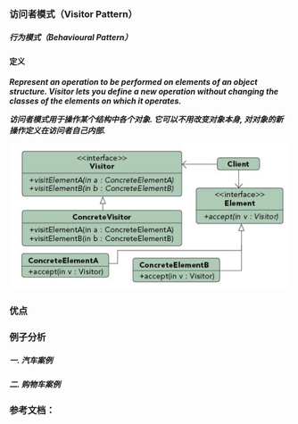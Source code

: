 ### 访问者模式（Visitor Pattern）

##### 行为模式（Behavioural Pattern）

#### 定义

***Represent an operation to be performed on elements of an object structure. Visitor lets you define a new operation without changing the classes of the elements on which it operates.***

***访问者模式用于操作某个结构中各个对象. 它可以不用改变对象本身, 对对象的新操作定义在访问者自己内部.***

![Visitor Pattern UML](../images/visitor_pattern.png)



### 优点

### 例子分析

##### 一. 汽车案例

##### 二. 购物车案例

### 参考文档：
